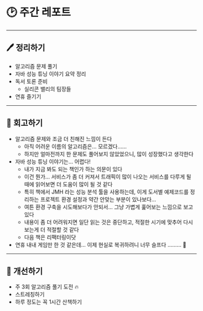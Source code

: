 # 🕑 주간 레포트

---

## 🖊 정리하기

- 알고리즘 문제 풀기
- 자바 성능 튜닝 이야기 요약 정리
- 독서 토론 준비
  - 실리콘 밸리의 팀장들
- 연휴 즐기기

---

## 💭 회고하기

- 알고리즘 문제와 조금 더 친해진 느낌이 든다
  - 아직 어려운 이름의 알고리즘은… 모르겠다……
  - 하지만 얼마전까지 한 문제도 풀어보지 않았었으니, 많이 성장했다고 생각한다
- 자바 성능 튜닝 이야기는… 어렵다!
  - 내가 지금 봐도 되는 책인가 하는 의문이 있다
  - 이건 뭔가… 서비스가 좀 더 커져서 트래픽이 많이 나오는 서비스를 다루게 될 때에 읽어보면 더 도움이 많이 될 것 같다
  - 특히 책에서 JMH 라는 성능 분석 툴을 사용하는데, 이게 도서별 예제코드를 정리하는 프로젝트 환경 설정과 약간 안맞는 부분이 있나보다…
  - 여튼 환경 구축을 시도해보다가 안되서… 그냥 가볍게 훑어보는 느낌으로 보고 있다
  - 내용이 좀 더 어려워지면 일단 읽는 것은 중단하고, 적절한 시기에 맞추어 다시 보는게 더 적절할 것 같다
  - 다음 책은 리팩터링이닷
- 연휴 내내 게임만 한 것 같은데… 이제 현실로 복귀하려니 너무 슬프다 ……… 🥲

---

## 🥊 개선하기

- 주 3회 알고리즘 풀기 도전 🔥
- 스트레칭하기
- 하루 정도는 꼭 1시간 산책하기
